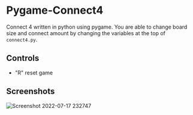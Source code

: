# Pygame-Connect4
Connect 4 written in python using pygame. You are able to change board size and connect amount by changing the variables at the top of `connect4.py`.  

## Controls
- "R" reset game

## Screenshots
![Screenshot 2022-07-17 232747](https://user-images.githubusercontent.com/91108814/179445603-059ff390-0534-4a58-9378-0ca01ab7977d.png)
